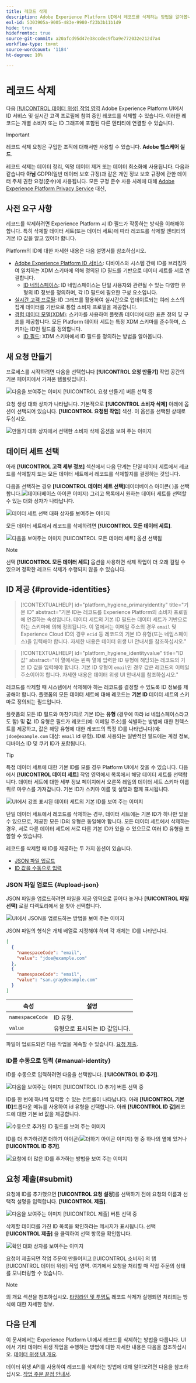 ```yaml
---
title: 레코드 삭제
description: Adobe Experience Platform UI에서 레코드를 삭제하는 방법을 알아봅니다.
exl-id: 5303905a-9005-483e-9980-f23b3b11b1d9
hide: true
hidefromtoc: true
source-git-commit: a20afcd95d47e38ccdec9fba9e772032e212d7a4
workflow-type: tm+mt
source-wordcount: '1184'
ht-degree: 10%

---
```


# 레코드 삭제

다음 [[!UICONTROL 데이터 위생] 작업 영역](./overview.md) Adobe Experience Platform UI에서 ID 서비스 및 실시간 고객 프로필에 참여 중인 레코드를 삭제할 수 있습니다. 이러한 레코드는 개별 소비자 또는 ID 그래프에 포함된 다른 엔티티에 연결할 수 있습니다.

>[!IMPORTANT]
>
>레코드 삭제 요청은 구입한 조직에 대해서만 사용할 수 있습니다. **Adobe 헬스케어 실드**.
>
>
>레코드 삭제는 데이터 정리, 익명 데이터 제거 또는 데이터 최소화에 사용됩니다. 다음과 같습니다 **아님** GDPR(일반 데이터 보호 규정)과 같은 개인 정보 보호 규정에 관한 데이터 주체 권한 요청(준수)에 사용됩니다. 모든 규정 준수 사용 사례에 대해 [Adobe Experience Platform Privacy Service](../../privacy-service/home.md) 대신,

## 사전 요구 사항

레코드를 삭제하려면 Experience Platform 시 ID 필드가 작동하는 방식을 이해해야 합니다. 특히 삭제할 데이터 세트(또는 데이터 세트)에 따라 레코드를 삭제할 엔티티의 기본 ID 값을 알고 있어야 합니다.

Platform의 ID에 대한 자세한 내용은 다음 설명서를 참조하십시오.

* [Adobe Experience Platform ID 서비스](../../identity-service/home.md): 디바이스와 시스템 간에 ID를 브리징하여 일치하는 XDM 스키마에 의해 정의된 ID 필드를 기반으로 데이터 세트를 서로 연결합니다.
   * [ID 네임스페이스](../../identity-service/namespaces.md): ID 네임스페이스는 단일 사용자와 관련될 수 있는 다양한 유형의 ID 정보를 정의하며, 각 ID 필드에 필요한 구성 요소입니다.
* [실시간 고객 프로필](../../profile/home.md): ID 그래프를 활용하여 실시간으로 업데이트되는 여러 소스의 집계 데이터를 기반으로 통합 소비자 프로필을 제공합니다.
* [경험 데이터 모델(XDM)](../../xdm/home.md): 스키마를 사용하여 플랫폼 데이터에 대한 표준 정의 및 구조를 제공합니다. 모든 Platform 데이터 세트는 특정 XDM 스키마를 준수하며, 스키마는 ID인 필드를 정의합니다.
   * [ID 필드](../../xdm/ui/fields/identity.md): XDM 스키마에서 ID 필드를 정의하는 방법을 알아봅니다.

## 새 요청 만들기

프로세스를 시작하려면 다음을 선택합니다 **[!UICONTROL 요청 만들기]** 작업 공간의 기본 페이지에서 가져온 템플릿입니다.

![다음을 보여주는 이미지 [!UICONTROL 요청 만들기] 버튼 선택 중](../images/ui/record-delete/create-request-button.png)

요청 생성 대화 상자가 나타납니다. 기본적으로 **[!UICONTROL 소비자 삭제]** 아래에 옵션이 선택되어 있습니다. **[!UICONTROL 요청된 작업]** 섹션. 이 옵션을 선택된 상태로 두십시오.

![만들기 대화 상자에서 선택한 소비자 삭제 옵션을 보여 주는 이미지](../images/ui/record-delete/consumer-action.png)

## 데이터 세트 선택

아래 **[!UICONTROL 고객 세부 정보]** 섹션에서 다음 단계는 단일 데이터 세트에서 레코드를 삭제할지 또는 모든 데이터 세트에서 레코드를 삭제할지를 결정하는 것입니다.

다음을 선택하는 경우 **[!UICONTROL 데이터 세트 선택]**&#x200B;데이터베이스 아이콘( )을 선택합니다.![데이터베이스 아이콘 이미지](../images/ui/record-delete/database-icon.png)) 그리고 목록에서 원하는 데이터 세트를 선택할 수 있는 대화 상자가 나타납니다.

![데이터 세트 선택 대화 상자를 보여주는 이미지](../images/ui/record-delete/select-dataset.png)

모든 데이터 세트에서 레코드를 삭제하려면 **[!UICONTROL 모든 데이터 세트]**.

![다음을 보여주는 이미지 [!UICONTROL 모든 데이터 세트] 옵션 선택됨](../images/ui/record-delete/all-datasets.png)

>[!NOTE]
>
>선택 **[!UICONTROL 모든 데이터 세트]** 옵션을 사용하면 삭제 작업이 더 오래 걸릴 수 있으며 정확한 레코드 삭제가 수행되지 않을 수 있습니다.

## ID 제공 {#provide-identities}

>[!CONTEXTUALHELP]
>id="platform_hygiene_primaryidentity"
>title="기본 ID"
>abstract="기본 ID는 레코드를 Experience Platform의 소비자 프로필에 연결하는 속성입니다. 데이터 세트의 기본 ID 필드는 데이터 세트가 기반으로 하는 스키마에 의해 정의됩니다. 이 열에서는 이메일 주소의 경우 `email` 및 Experience Cloud ID의 경우 `ecid` 등 레코드의 기본 ID 유형(또는 네임스페이스)을 입력해야 합니다. 자세한 내용은 데이터 위생 UI 안내서를 참조하십시오."

>[!CONTEXTUALHELP]
>id="platform_hygiene_identityvalue"
>title="ID 값"
>abstract="이 열에서는 왼쪽 열에 입력한 ID 유형에 해당되는 레코드의 기본 ID 값을 입력해야 합니다. 기본 ID 유형이 `email`인 경우 값은 레코드의 이메일 주소이어야 합니다. 자세한 내용은 데이터 위생 UI 안내서를 참조하십시오."

레코드를 삭제할 때 시스템에서 삭제해야 하는 레코드를 결정할 수 있도록 ID 정보를 제공해야 합니다. 플랫폼의 모든 데이터 세트에 대해 레코드는 **기본 ID** 데이터 세트의 스키마로 정의되는 필드입니다.

플랫폼의 모든 ID 필드와 마찬가지로 기본 ID는 **유형** (경우에 따라 id 네임스페이스라고도 함) 및 **값**. ID 유형은 필드가 레코드(예: 이메일 주소)를 식별하는 방법에 대한 컨텍스트를 제공하고, 값은 해당 유형에 대한 레코드의 특정 ID를 나타냅니다(예: `jdoe@example.com` 대상: `email` id 유형). ID로 사용되는 일반적인 필드에는 계정 정보, 디바이스 ID 및 쿠키 ID가 포함됩니다.

>[!TIP]
>
>특정 데이터 세트에 대한 기본 ID를 모를 경우 Platform UI에서 찾을 수 있습니다. 다음에서 **[!UICONTROL 데이터 세트]** 작업 영역에서 목록에서 해당 데이터 세트를 선택합니다. 데이터 세트에 대한 세부 정보 페이지에서 오른쪽 레일의 데이터 세트 스키마 이름 위로 마우스를 가져갑니다. 기본 ID가 스키마 이름 및 설명과 함께 표시됩니다.
>
>![UI에서 강조 표시된 데이터 세트의 기본 ID를 보여 주는 이미지](../images/ui/record-delete/dataset-primary-identity.png)

단일 데이터 세트에서 레코드를 삭제하는 경우, 데이터 세트에는 기본 ID가 하나만 있을 수 있으므로, 제공한 모든 ID의 유형은 동일해야 합니다. 모든 데이터 세트에서 삭제하는 경우, 서로 다른 데이터 세트에 서로 다른 기본 ID가 있을 수 있으므로 여러 ID 유형을 포함할 수 있습니다.

레코드를 삭제할 때 ID를 제공하는 두 가지 옵션이 있습니다.

* [JSON 파일 업로드](#upload-json)
* [ID 값을 수동으로 입력](#manual-identity)

### JSON 파일 업로드 {#upload-json}

JSON 파일을 업로드하려면 파일을 제공 영역으로 끌어다 놓거나 **[!UICONTROL 파일 선택]** 로컬 디렉토리에서 을 찾아 선택합니다.

![UI에서 JSON을 업로드하는 방법을 보여 주는 이미지](../images/ui/record-delete/upload-json.png)

JSON 파일의 형식은 개체 배열로 지정해야 하며 각 개체는 ID를 나타냅니다.

```json
[
  {
    "namespaceCode": "email",
    "value": "jdoe@example.com"
  },
  {
    "namespaceCode": "email",
    "value": "san.gray@example.com"
  }
]
```

| 속성 | 설명 |
| --- | --- |
| `namespaceCode` | ID 유형. |
| `value` | 유형으로 표시되는 ID 값입니다. |

파일이 업로드되면 다음 작업을 계속할 수 있습니다. [요청 제출](#submit).

### ID를 수동으로 입력 {#manual-identity}

ID를 수동으로 입력하려면 다음을 선택합니다. **[!UICONTROL ID 추가]**.

![다음을 보여주는 이미지 [!UICONTROL ID 추가] 버튼 선택 중](../images/ui/record-delete/add-identity.png)

ID를 한 번에 하나씩 입력할 수 있는 컨트롤이 나타납니다. 아래 **[!UICONTROL 기본 ID]**&#x200B;드롭다운 메뉴를 사용하여 id 유형을 선택합니다. 아래 **[!UICONTROL ID 값]**&#x200B;레코드에 대한 기본 id 값을 제공합니다.

![수동으로 추가된 ID 필드를 보여 주는 이미지](../images/ui/record-delete/identity-added.png)

ID를 더 추가하려면 더하기 아이콘(![더하기 아이콘 이미지](../images/ui/record-delete/plus-icon.png)) 행 중 하나의 옆에 있거나 **[!UICONTROL ID 추가]**.

![요청에 더 많은 ID를 추가하는 방법을 보여 주는 이미지](../images/ui/record-delete/more-identities.png)

## 요청 제출(#submit)

요청에 ID를 추가했으면 **[!UICONTROL 요청 설정]**&#x200B;를 선택하기 전에 요청의 이름과 선택적 설명을 입력합니다. **[!UICONTROL 제출]**.

![다음을 보여주는 이미지 [!UICONTROL 제출] 버튼 선택 중](../images/ui/record-delete/submit.png)

삭제할 데이터를 가진 ID 목록을 확인하라는 메시지가 표시됩니다. 선택 **[!UICONTROL 제출]** 을 클릭하여 선택 항목을 확인합니다.

![확인 대화 상자를 보여주는 이미지](../images/ui/record-delete/confirm-request.png)

요청이 제출되면 작업 주문이 만들어지고 [!UICONTROL 소비자] 의 탭 [!UICONTROL 데이터 위생] 작업 영역. 여기에서 요청을 처리할 때 작업 주문의 상태를 모니터링할 수 있습니다.

>[!NOTE]
>
>의 개요 섹션을 참조하십시오. [타임라인 및 투명도](../home.md#record-delete-transparency) 레코드 삭제가 실행되면 처리되는 방식에 대한 자세한 정보.

## 다음 단계

이 문서에서는 Experience Platform UI에서 레코드를 삭제하는 방법을 다룹니다. UI에서 기타 데이터 위생 작업을 수행하는 방법에 대한 자세한 내용은 다음을 참조하십시오. [데이터 위생 UI 개요](./overview.md).

데이터 위생 API를 사용하여 레코드를 삭제하는 방법에 대해 알아보려면 다음을 참조하십시오. [작업 주문 끝점 안내서](../api/workorder.md).
